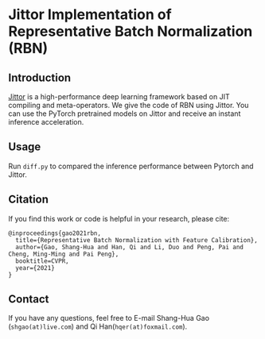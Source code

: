 # Jittor Implementation of Representative Batch Normalization (RBN)


## Introduction
[Jittor](https://github.com/Jittor/Jittor) is a high-performance deep learning framework based on JIT compiling and meta-operators.
We give the code of RBN using Jittor. You can use the PyTorch pretrained models on Jittor and receive an instant inference acceleration. 


## Usage
Run `diff.py` to compared the inference performance between Pytorch and Jittor. 


## Citation
If you find this work or code is helpful in your research, please cite:
```
@inproceedings{gao2021rbn,
  title={Representative Batch Normalization with Feature Calibration},
  author={Gao, Shang-Hua and Han, Qi and Li, Duo and Peng, Pai and Cheng, Ming-Ming and Pai Peng},
  booktitle=CVPR,
  year={2021}
}
```
## Contact
If you have any questions, feel free to E-mail Shang-Hua Gao (`shgao(at)live.com`) and Qi Han(`hqer(at)foxmail.com`).
